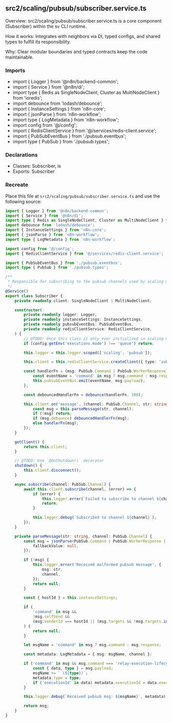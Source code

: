 ## src2/scaling/pubsub/subscriber.service.ts

Overview: src2/scaling/pubsub/subscriber.service.ts is a core component (Subscriber) within the sv CLI runtime.

How it works: Integrates with neighbors via DI, typed configs, and shared types to fulfill its responsibility.

Why: Clear modular boundaries and typed contracts keep the code maintainable.

### Imports

- import { Logger } from '@n8n/backend-common';
- import { Service } from '@n8n/di';
- import type { Redis as SingleNodeClient, Cluster as MultiNodeClient } from 'ioredis';
- import debounce from 'lodash/debounce';
- import { InstanceSettings } from 'n8n-core';
- import { jsonParse } from 'n8n-workflow';
- import type { LogMetadata } from 'n8n-workflow';
- import config from '@/config';
- import { RedisClientService } from '@/services/redis-client.service';
- import { PubSubEventBus } from './pubsub.eventbus';
- import type { PubSub } from './pubsub.types';

### Declarations

- Classes: Subscriber, is
- Exports: Subscriber

### Recreate

Place this file at `src2/scaling/pubsub/subscriber.service.ts` and use the following source:

```ts
import { Logger } from '@n8n/backend-common';
import { Service } from '@n8n/di';
import type { Redis as SingleNodeClient, Cluster as MultiNodeClient } from 'ioredis';
import debounce from 'lodash/debounce';
import { InstanceSettings } from 'n8n-core';
import { jsonParse } from 'n8n-workflow';
import type { LogMetadata } from 'n8n-workflow';

import config from '@/config';
import { RedisClientService } from '@/services/redis-client.service';

import { PubSubEventBus } from './pubsub.eventbus';
import type { PubSub } from './pubsub.types';

/**
 * Responsible for subscribing to the pubsub channels used by scaling mode.
 */
@Service()
export class Subscriber {
	private readonly client: SingleNodeClient | MultiNodeClient;

	constructor(
		private readonly logger: Logger,
		private readonly instanceSettings: InstanceSettings,
		private readonly pubsubEventBus: PubSubEventBus,
		private readonly redisClientService: RedisClientService,
	) {
		// @TODO: Once this class is only ever initialized in scaling mode, throw in the next line instead.
		if (config.getEnv('executions.mode') !== 'queue') return;

		this.logger = this.logger.scoped(['scaling', 'pubsub']);

		this.client = this.redisClientService.createClient({ type: 'subscriber(sv)' });

		const handlerFn = (msg: PubSub.Command | PubSub.WorkerResponse) => {
			const eventName = 'command' in msg ? msg.command : msg.response;
			this.pubsubEventBus.emit(eventName, msg.payload);
		};

		const debouncedHandlerFn = debounce(handlerFn, 300);

		this.client.on('message', (channel: PubSub.Channel, str: string) => {
			const msg = this.parseMessage(str, channel);
			if (!msg) return;
			if (msg.debounce) debouncedHandlerFn(msg);
			else handlerFn(msg);
		});
	}

	getClient() {
		return this.client;
	}

	// @TODO: Use `@OnShutdown()` decorator
	shutdown() {
		this.client.disconnect();
	}

	async subscribe(channel: PubSub.Channel) {
		await this.client.subscribe(channel, (error) => {
			if (error) {
				this.logger.error(`Failed to subscribe to channel ${channel}`, { error });
				return;
			}

			this.logger.debug(`Subscribed to channel ${channel}`);
		});
	}

	private parseMessage(str: string, channel: PubSub.Channel) {
		const msg = jsonParse<PubSub.Command | PubSub.WorkerResponse | null>(str, {
			fallbackValue: null,
		});

		if (!msg) {
			this.logger.error('Received malformed pubsub message', {
				msg: str,
				channel,
			});
			return null;
		}

		const { hostId } = this.instanceSettings;

		if (
			'command' in msg &&
			!msg.selfSend &&
			(msg.senderId === hostId || (msg.targets && !msg.targets.includes(hostId)))
		) {
			return null;
		}

		let msgName = 'command' in msg ? msg.command : msg.response;

		const metadata: LogMetadata = { msg: msgName, channel };

		if ('command' in msg && msg.command === 'relay-execution-lifecycle-event') {
			const { data, type } = msg.payload;
			msgName += ` (${type})`;
			metadata.type = type;
			if ('executionId' in data) metadata.executionId = data.executionId;
		}

		this.logger.debug(`Received pubsub msg: ${msgName}`, metadata);

		return msg;
	}
}

```
